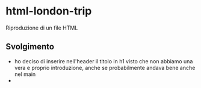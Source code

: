html-london-trip
===
Riproduzione di un file HTML
## Svolgimento
- ho deciso di inserire nell'header il titolo in h1 visto che non abbiamo una vera e proprio introduzione, anche se probabilmente andava bene anche nel main
- 